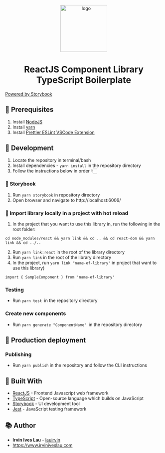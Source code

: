 <p align="center">
  <a href="https://github.com/lauirvin/react-component-library-typescript-boilerplate">
    <img alt="logo" src="https://upload.wikimedia.org/wikipedia/commons/a/a7/React-icon.svg" width="150" />
  </a>
</p>
<h1 align="center">
  ReactJS Component Library TypeScript Boilerplate
</h1>

[Powered by Storybook](https://storybook.js.org/)

## 🧰 Prerequisites

1. Install [NodeJS](https://nodejs.org/en/)
2. Install [yarn](https://classic.yarnpkg.com/en/)
3. Install [Prettier ESLint VSCode Extension](https://marketplace.visualstudio.com/items?itemName=rvest.vs-code-prettier-eslint)

## 🚀 Development

1. Locate the repository in terminal/bash
2. Install dependencies - `yarn install` in the repository directory
3. Follow the instructions below in order 👇🏻

### 📖 Storybook

1.  Run `yarn storybook` in repository directory
2.  Open browser and navigate to http://localhost:6006/

### 🎨 Import library locally in a project with hot reload

1. In the project that you want to use this library in, run the following in the root folder:

```
cd node_modules/react && yarn link && cd .. && cd react-dom && yarn link && cd ../..
```

2. Run `yarn link:react` in the root of the library directory
3. Run `yarn link` in the root of the library directory
4. In the project, run `yarn link "name-of-library"` in project that want to use this library)

```
import { SampleComponent } from 'name-of-library'
```

### Testing

- Run `yarn test `in the repository directory

### Create new components

- Run `yarn generate "ComponentName" `in the repository directory

## 🎁 Production deployment

### Publishing

- Run `yarn publish` in the repository and follow the CLI instructions

## 👷 Built With

- [ReactJS](https://reactjs.org/) - Frontend Javascript web framework
- [TypeScript](https://www.typescriptlang.org/) - Open-source language which builds on JavaScript
- [Storybook](https://storybook.js.org/) - UI development tool
- [Jest](https://jestjs.io/) - JavaScript testing framework

## 📚 Author

- **Irvin Ives Lau** - [lauirvin](https://github.com/lauirvin)
- https://www.irviniveslau.com

